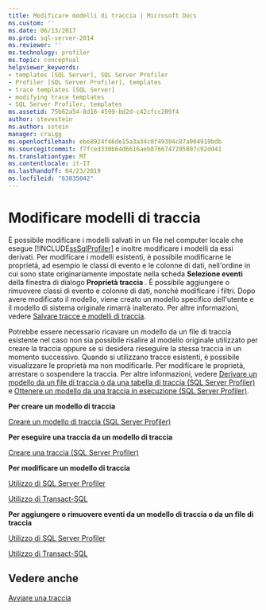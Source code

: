 ```yaml
---
title: Modificare modelli di traccia | Microsoft Docs
ms.custom: ''
ms.date: 06/13/2017
ms.prod: sql-server-2014
ms.reviewer: ''
ms.technology: profiler
ms.topic: conceptual
helpviewer_keywords:
- templates [SQL Server], SQL Server Profiler
- Profiler [SQL Server Profiler], templates
- trace templates [SQL Server]
- modifying trace templates
- SQL Server Profiler, templates
ms.assetid: 75b62a54-8d16-4599-bd2d-c42cfcc209f4
author: stevestein
ms.author: sstein
manager: craigg
ms.openlocfilehash: ebe8924f46de15a3a34c0f49304c87a904919bdb
ms.sourcegitcommit: f7fced330b64d6616aeb8766747295807c92dd41
ms.translationtype: MT
ms.contentlocale: it-IT
ms.lasthandoff: 04/23/2019
ms.locfileid: "63035042"
---
```

# <a name="modify-trace-templates"></a>Modificare modelli di traccia
  È possibile modificare i modelli salvati in un file nel computer locale che esegue [!INCLUDE[ssSqlProfiler](../../includes/sssqlprofiler-md.md)] e inoltre modificare i modelli da essi derivati. Per modificare i modelli esistenti, è possibile modificarne le proprietà, ad esempio le classi di evento e le colonne di dati, nell'ordine in cui sono state originariamente impostate nella scheda **Selezione eventi** della finestra di dialogo **Proprietà traccia** . È possibile aggiungere o rimuovere classi di evento e colonne di dati, nonché modificare i filtri. Dopo avere modificato il modello, viene creato un modello specifico dell'utente e il modello di sistema originale rimarrà inalterato. Per altre informazioni, vedere [Salvare tracce e modelli di traccia](save-traces-and-trace-templates.md).  
  
 Potrebbe essere necessario ricavare un modello da un file di traccia esistente nel caso non sia possibile risalire al modello originale utilizzato per creare la traccia oppure se si desidera rieseguire la stessa traccia in un momento successivo. Quando si utilizzano tracce esistenti, è possibile visualizzare le proprietà ma non modificarle. Per modificare le proprietà, arrestare o sospendere la traccia. Per altre informazioni, vedere [Derivare un modello da un file di traccia o da una tabella di traccia &#40;SQL Server Profiler&#41;](sql-server-profiler.md) e [Ottenere un modello da una traccia in esecuzione &#40;SQL Server Profiler&#41;](derive-a-template-from-a-running-trace-sql-server-profiler.md).  
  
 **Per creare un modello di traccia**  
  
 [Creare un modello di traccia &#40;SQL Server Profiler&#41;](create-a-trace-template-sql-server-profiler.md)  
  
 **Per eseguire una traccia da un modello di traccia**  
  
 [Creare una traccia &#40;SQL Server Profiler&#41;](create-a-trace-sql-server-profiler.md)  
  
 **Per modificare un modello di traccia**  
  
 [Utilizzo di SQL Server Profiler](../../database-engine/modify-a-trace-template-sql-server-profiler.md)  
  
 [Utilizzo di Transact-SQL](../../relational-databases/sql-trace/modify-an-existing-trace-transact-sql.md)  
  
 **Per aggiungere o rimuovere eventi da un modello di traccia o da un file di traccia**  
  
 [Utilizzo di SQL Server Profiler](specify-events-and-data-columns-for-a-trace-file-sql-server-profiler.md)  
  
 [Utilizzo di Transact-SQL](/sql/relational-databases/system-stored-procedures/sp-trace-setevent-transact-sql)  
  
## <a name="see-also"></a>Vedere anche  
 [Avviare una traccia](start-a-trace.md)  
  
  
